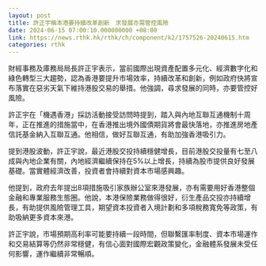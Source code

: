 ```yaml
---
layout: post
title: 許正宇稱本港要持續改革創新　求發展亦需管控風險
date: 2024-06-15 07:00:10.000000000 +08:00
link: https://news.rthk.hk/rthk/ch/component/k2/1757526-20240615.htm
categories: rthk
---
```


財經事務及庫務局局長許正宇表示，當前國際出現資產配置多元化、經濟數字化和綠色轉型三大趨勢，認為香港要提升市場效率，持續改革和創新，例如政府快將宣布落實在惡劣天氣下維持港股交易的舉措。他強調，尋求發展的同時，亦要管控好風險。

許正宇在「機遇香港」採訪活動接受訪問時提到，踏入與內地互聯互通機制十周年，正在推進的措施當中，在香港推出境外國債期貨將會最快落地，亦推進房地產信託基金納入互聯互通。他相信，做好互聯互通，有助加強香港吸引力。

提到港股波動，許正宇說，最近港股交投持續穩健增長，目前港股交投量有七至八成與內地企業有關，內地經濟繼續保持在5%以上增長，持續為股市提供良好發展基礎。當實體經濟改善，投資者會持續對資本市場感興趣。

他提到，政府去年提出8項措施吸引家族辦公室來港發展，亦有需要用好香港整個金融和專業服務生態圈。他說，本港保險業務做得很好，衍生產品交投亦持續增長，有助提供風險管理工具，期望資本投資者入境計劃和多項稅務寬免等政策，有助吸納更多資本來港。

許正宇說，市場預期高利率可能要持續一段時間，但聯繫匯率制度、資本市場運作和交易結算等仍然非常穩健，有信心面對國際宏觀政策變化，金融體系發展未受任何影響，運作繼續非常暢順。
